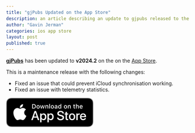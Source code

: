 ```yaml
---
title: "gjPubs Updated on the App Store"
description: an article describing an update to gjpubs released to the app store
author: "Gavin Jerman"
categories: ios app store
layout: post
published: true
---
```


[**gjPubs**](/gjPubs) has been updated to **v2024.2** on the on the [App Store](https://apps.apple.com/gb/app/gjice/id6475642254?platform=iphone).  


This is a maintenance release with the following changes:
- Fixed an issue that could prevent iCloud synchronisation working.
- Fixed an issue with telemetry statistics.

[![download](/images/Download_on_the_App_Store_Badge_US-UK_RGB_blk_092917.svg)](https://apps.apple.com/gb/app/gjice/id6475642254?platform=iphone)
